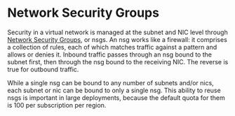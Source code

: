 Network Security Groups
=======================
Security in a virtual network is managed at the subnet and NIC level through
[Network Security Groups](https://azure.microsoft.com/en-us/documentation/articles/virtual-networks-nsg/), or nsgs.  An nsg works like a firewall: it comprises
a collection of rules, each of which matches traffic against a pattern and
allows or denies it.  Inbound traffic passes through an nsg bound to the subnet
first, then through the nsg bound to the receiving NIC.  The reverse is true
for outbound traffic.

While a single nsg can be bound to any number of subnets and/or nics, 
each subnet or nic can be bound to only a single nsg.  This ability to reuse 
nsgs is important in large deployments, because the default quota for them is
100 per subscription per region.
